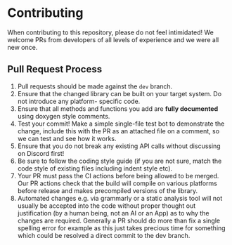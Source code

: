 # Contributing

When contributing to this repository, please do not feel intimidated! We welcome PRs from developers of all levels of experience and we were all new once.

## Pull Request Process

1. Pull requests should be made against the `dev` branch.
2. Ensure that the changed library can be built on your target system. Do not introduce any platform-
   specific code.
3. Ensure that all methods and functions you add are **fully documented** using doxygen style comments.
4. Test your commit! Make a simple single-file test bot to demonstrate the change, include this with the PR 
   as an attached file on a comment, so we can test and see how it works.
5. Ensure that you do not break any existing API calls without discussing on Discord first!
6. Be sure to follow the coding style guide (if you are not sure, match the code style of existing files
   including indent style etc).
7. Your PR must pass the CI actions before being allowed to be merged. Our PR actions check that the
   build will compile on various platforms before release and makes precompiled versions of the library.
8. Automated changes e.g. via grammarly or a static analysis tool will not usually be accepted into the code without proper thought out justification (by a human being, not an AI or an App) as to why the changes are required. Generally a PR should do more than fix a single spelling error for example as this just takes precious time for something which could be resolved a direct commit to the dev branch.
